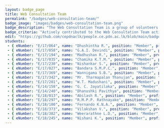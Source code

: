 ```yaml
---
layout: badge_page
title: Web Consultation Team
permalink: "/badges/web-consultation-team/"
badge_image: "images/badges/web-consultation-team.png"
badge_description: "The Web Consultation Team is a group of volunteers assisting to improve the web presence of the University of Peradeniya. They  coordinate between staff/students and the webmasters of the websites under the pdn domain."
badge_criteria: "Actively contributed to the Web Consultation Team activities"
edit: "https://github.com/cepdnaclk/people.ce.pdn.ac.lk/blob/main/badges/web-consultation-team"
students: 
 - { eNumber: "E/17/064", name: "Dhushintha R.", position: "Member", profile_url: "/students/e17/064/", profile_image: "https://people.ce.pdn.ac.lk/images/students/e17/e17064.jpg", link: "#" }
 - { eNumber: "E/17/058", name: "G.A.I. Devindi", position: "Member", profile_url: "/students/e17/058/", profile_image: "https://people.ce.pdn.ac.lk/images/students/e17/e17058.jpg", link: "#" }
 - { eNumber: "E/17/194", name: "Madhushan R.", position: "Member", profile_url: "/students/e17/194/", profile_image: "https://people.ce.pdn.ac.lk/images/students/e17/e17194.jpg", link: "#" }
 - { eNumber: "E/17/035", name: "Chamika K.T.M.", position: "Member", profile_url: "/students/e17/035/", profile_image: "https://people.ce.pdn.ac.lk/images/students/e17/e17035.jpg", link: "#" }
 - { eNumber: "E/17/230", name: "Nishankar S.", position: "Member", profile_url: "/students/e17/230/", profile_image: "https://people.ce.pdn.ac.lk/images/students/e17/e17230.jpg", link: "#" }
 - { eNumber: "E/17/027", name: "Bandara S.M.P.C.", position: "Member", profile_url: "/students/e17/027/", profile_image: "https://people.ce.pdn.ac.lk/images/students/e17/e17027.jpg", link: "#" }
 - { eNumber: "E/17/369", name: "Wannigama S.B.", position: "Member", profile_url: "/students/e17/369/", profile_image: "https://people.ce.pdn.ac.lk/images/students/e17/e17369.jpg", link: "#" }
 - { eNumber: "E/17/342", name: "Mr. Tharmapalan Thanujan", position: "Member", profile_url: "/students/e17/342/", profile_image: "https://people.ce.pdn.ac.lk/images/students/e17/e17342.jpg", link: "#" }
 - { eNumber: "E/17/201", name: "W.T. Madushani", position: "Member", profile_url: "/students/e17/201/", profile_image: "https://people.ce.pdn.ac.lk/images/students/e17/e17201.jpg", link: "#" }
 - { eNumber: "E/14/158", name: "G. C. Jayatilaka", position: "Member", profile_url: "/students/e14/158/", profile_image: "https://people.ce.pdn.ac.lk/images/students/e14/e14158.jpg", link: "#" }
 - { eNumber: "E/14/240", name: "Dhanushki Pavithya", position: "Member", profile_url: "/students/e14/240/", profile_image: "https://people.ce.pdn.ac.lk/images/students/e14/e14240.jpg", link: "#" }
 - { eNumber: "E/18/013", name: "Abilash R.", position: "Member", profile_url: "/students/e18/013/", profile_image: "https://people.ce.pdn.ac.lk/images/students/e18/e18013.jpg", link: "#" }
 - { eNumber: "E/18/297", name: "R.M.P.P. Rathnayake", position: "Member", profile_url: "/students/e18/297/", profile_image: "https://people.ce.pdn.ac.lk/images/students/e18/e18297.jpg", link: "#" }
 - { eNumber: "E/18/100", name: "Fernando K.N.A.", position: "Member", profile_url: "/students/e18/100/", profile_image: "https://people.ce.pdn.ac.lk/images/students/e18/e18100.jpg", link: "#" }
 - { eNumber: "E/18/373", name: "Vilakshan V.", position: "Member", profile_url: "/students/e18/373/", profile_image: "https://people.ce.pdn.ac.lk/https://media-exp2.licdn.com/dms/image/C5603AQH5eRDQqfLN9g/profile-displayphoto-shrink_800_800/0/1621138176483?e=1663804800&v=beta&t=gmCSeXafTzPJ00wO2UQrLoJqbguw5xS1lwed8wf0UT8", link: "#" }
 - { eNumber: "E/18/382", name: "Weerarathne L.D.", position: "Member", profile_url: "/students/e18/382/", profile_image: "https://people.ce.pdn.ac.lk/images/students/e18/e18382.jpg", link: "#" }
 - { eNumber: "E/18/245", name: "Nishani K.", position: "Member", profile_url: "/students/e18/245/", profile_image: "https://people.ce.pdn.ac.lk/images/students/e18/e18245.jpg", link: "#" }
---
```

